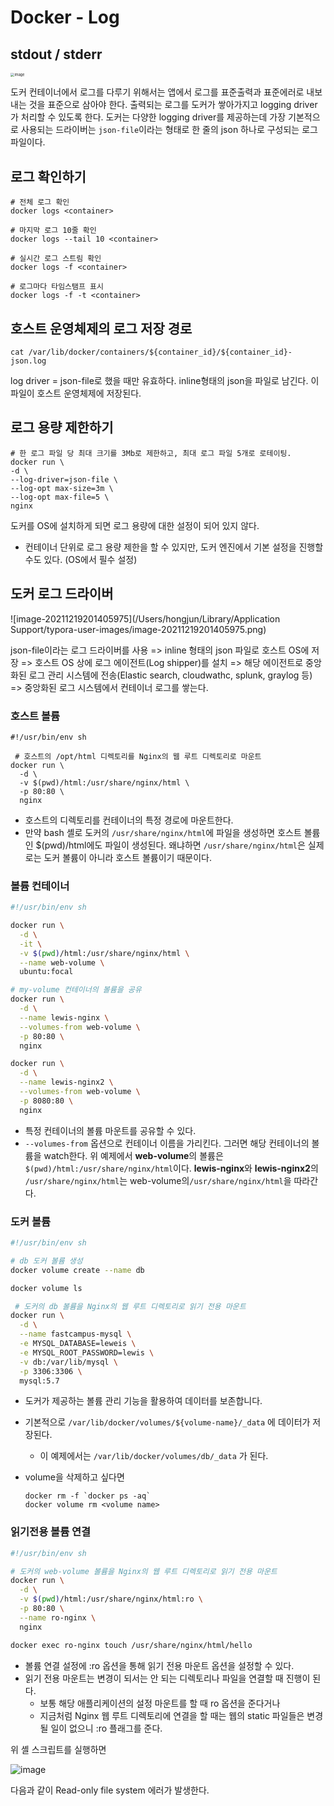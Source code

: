 # Docker - Log

## stdout / stderr

<img src="https://user-images.githubusercontent.com/33750210/146672523-6b2c80ab-8dac-4baa-abaa-d57abdcdc4e2.png" alt="image" style="zoom:40%;" />

 도커 컨테이너에서 로그를 다루기 위해서는 앱에서 로그를 표준출력과 표준에러로 내보내는 것을 표준으로 삼아야 한다. 출력되는 로그를 도커가 쌓아가지고 logging driver가 처리할 수 있도록 한다. 도커는 다양한 logging driver를 제공하는데 가장 기본적으로 사용되는 드라이버는 `json-file`이라는 형태로 한 줄의 json 하나로 구성되는 로그 파일이다.

## 로그 확인하기

```shell
# 전체 로그 확인
docker logs <container>

# 마지막 로그 10줄 확인
docker logs --tail 10 <container>

# 실시간 로그 스트림 확인
docker logs -f <container>

# 로그마다 타임스탬프 표시
docker logs -f -t <container>
```

## 호스트 운영체제의 로그 저장 경로

```shell
cat /var/lib/docker/containers/${container_id}/${container_id}-json.log
```

log driver = json-file로 했을 때만 유효하다. inline형태의 json을 파일로 남긴다. 이 파일이 호스트 운영체제에 저장된다. 

## 로그 용량 제한하기

```shell
# 한 로그 파일 당 최대 크기를 3Mb로 제한하고, 최대 로그 파일 5개로 로테이팅.
docker run \
-d \
--log-driver=json-file \
--log-opt max-size=3m \
--log-opt max-file=5 \
nginx
```

도커를 OS에 설치하게 되면 로그 용량에 대한 설정이 되어 있지 않다. 

* 컨테이너 단위로 로그 용량 제한을 할 수 있지만, 도커 엔진에서 기본 설정을 진행할 수도 있다. (OS에서 필수 설정)

## 도커 로그 드라이버

![image-20211219201405975](/Users/hongjun/Library/Application Support/typora-user-images/image-20211219201405975.png)

json-file이라는 로그 드라이버를 사용 => inline 형태의 json 파일로 호스트 OS에 저장 => 호스트 OS 상에 로그 에이전트(Log shipper)를 설치 => 해당 에이전트로 중앙화된 로그 관리 시스템에 전송(Elastic search, cloudwathc, splunk, graylog 등) => 중앙화된 로그 시스템에서 컨테이너 로그를 쌓는다. 

























### 호스트 볼륨

```shell
#!/usr/bin/env sh

 # 호스트의 /opt/html 디렉토리를 Nginx의 웹 루트 디렉토리로 마운트
docker run \
  -d \
  -v $(pwd)/html:/usr/share/nginx/html \
  -p 80:80 \
  nginx
```

* 호스트의 디렉토리를 컨테이너의 특정 경로에 마운트한다.
* 만약 bash 셸로 도커의 `/usr/share/nginx/html`에 파일을 생성하면 호스트 볼륨인 $(pwd)/html에도 파일이 생성된다. 왜냐하면 `/usr/share/nginx/html`은 실제로는 도커 볼륨이 아니라 호스트 볼륨이기 때문이다.

### 볼륨 컨테이너

```sh
#!/usr/bin/env sh

docker run \
  -d \
  -it \
  -v $(pwd)/html:/usr/share/nginx/html \
  --name web-volume \
  ubuntu:focal

# my-volume 컨테이너의 볼륨을 공유
docker run \
  -d \
  --name lewis-nginx \
  --volumes-from web-volume \
  -p 80:80 \
  nginx

docker run \
  -d \
  --name lewis-nginx2 \
  --volumes-from web-volume \
  -p 8080:80 \
  nginx
```

* 특정 컨테이너의 볼륨 마운트를 공유할 수 있다.
* `--volumes-from` 옵션으로 컨테이너 이름을 가리킨다. 그러면 해당 컨테이너의 볼륨을 watch한다. 위 예제에서 **web-volume**의 볼륨은 `$(pwd)/html:/usr/share/nginx/html`이다. **lewis-nginx**와  **lewis-nginx2**의 `/usr/share/nginx/html`는 web-volume의`/usr/share/nginx/html`을 따라간다.

### 도커 볼륨

```sh
#!/usr/bin/env sh

# db 도커 볼륨 생성
docker volume create --name db

docker volume ls

 # 도커의 db 볼륨을 Nginx의 웹 루트 디렉토리로 읽기 전용 마운트
docker run \
  -d \
  --name fastcampus-mysql \
  -e MYSQL_DATABASE=leweis \
  -e MYSQL_ROOT_PASSWORD=lewis \
  -v db:/var/lib/mysql \
  -p 3306:3306 \
  mysql:5.7
```

* 도커가 제공하는 볼륨 관리 기능을 활용하여 데이터를 보존합니다.

* 기본적으로 `/var/lib/docker/volumes/${volume-name}/_data` 에 데이터가 저장된다.

  * 이 예제에서는 `/var/lib/docker/volumes/db/_data` 가 된다.

* volume을 삭제하고 싶다면

  ```shell
  docker rm -f `docker ps -aq`
  docker volume rm <volume name>
  ```

### 읽기전용 볼륨 연결

```sh
#!/usr/bin/env sh

# 도커의 web-volume 볼륨을 Nginx의 웹 루트 디렉토리로 읽기 전용 마운트
docker run \
  -d \
  -v $(pwd)/html:/usr/share/nginx/html:ro \
  -p 80:80 \
  --name ro-nginx \
  nginx

docker exec ro-nginx touch /usr/share/nginx/html/hello
```

* 볼륨 연결 설정에 :ro 옵션을 통해 읽기 전용 마운트 옵션을 설정할 수 있다.
* 읽기 전용 마운트는 변경이 되서는 안 되는 디렉토리나 파일을 연결할 때 진행이 된다.
  * 보통 해당 애플리케이션의 설정 마운트를 할 때 ro 옵션을 준다거나
  * 지금처럼 Nginx 웹 루트 디렉토리에 연결을 할 때는 웹의 static 파일들은 변경될 일이 없으니 :ro 플래그를 준다.

위 셸 스크립트를 실행하면

![image](https://user-images.githubusercontent.com/33750210/146672430-b69ca1d4-bd21-4ffc-a85e-f70db65c183c.png)

다음과 같이 Read-only file system 에러가 발생한다.
